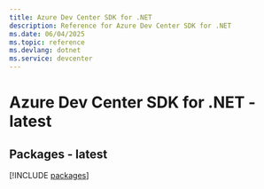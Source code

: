 ```yaml
---
title: Azure Dev Center SDK for .NET
description: Reference for Azure Dev Center SDK for .NET
ms.date: 06/04/2025
ms.topic: reference
ms.devlang: dotnet
ms.service: devcenter
---
```

# Azure Dev Center SDK for .NET - latest
## Packages - latest
[!INCLUDE [packages](dev-center-index.md)]